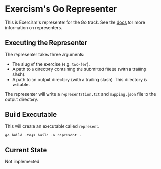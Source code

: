 # Exercism's Go Representer
This is Exercism's representer for the Go track. See the
[docs](https://exercism.org/docs/building/tooling/representers) for more
information on representers.

## Executing the Representer
The representer takes three arguments:

* The slug of the exercise (e.g. `two-fer`).
* A path to a directory containing the submitted file(s) (with a trailing slash).
* A path to an output directory (with a trailing slash). This directory is writable.

The representer will write a `representation.txt` and `mapping.json`
file to the output directory.

## Build Executable
This will create an executable called `represent`.

```
go build -tags build -o represent .
```

## Current State
Not implemented
